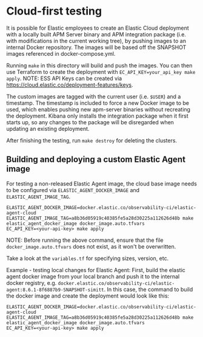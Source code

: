 # Cloud-first testing

It is possible for Elastic employees to create an Elastic Cloud deployment with a locally
built APM Server binary and APM integration package (i.e. with modifications in the current
working tree), by pushing images to an internal Docker repository. The images will be based
off the SNAPSHOT images referenced in docker-compose.yml.

Running `make` in this directory will build and push the images. You can then use Terraform
to create the deployment with `EC_API_KEY=your_api_key make apply`.
NOTE: ESS API Keys can be created via https://cloud.elastic.co/deployment-features/keys.

The custom images are tagged with the current user (i.e. `$USER`) and a timestamp. The
timestamp is included to force a new Docker image to be used, which enables pushing new
apm-server binaries without recreating the deployment. Kibana only installs the integration
package when it first starts up, so any changes to the package will be disregarded when
updating an existing deployment.

After finishing the testing, run `make destroy` for deleting the clusters. 

## Building and deploying a custom Elastic Agent image

For testing a non-released Elastic Agent image, the cloud base image needs to be configured via `ELASTIC_AGENT_DOCKER_IMAGE` and `ELASTIC_AGENT_IMAGE_TAG`. 
```
ELASTIC_AGENT_DOCKER_IMAGE=docker.elastic.co/observability-ci/elastic-agent-cloud ELASTIC_AGENT_IMAGE_TAG=a8b36d05919c40385fe5a28d30225a112626d48b make elastic_agent_docker_image docker_image.auto.tfvars
EC_API_KEY=<your-api-key> make apply
```
NOTE: Before running the above command, ensure that the file `docker_image.auto.tfvars` does not exist, as it won't be overwritten.

Take a look at the `variables.tf` for specifying sizes, version, etc. 

Example - testing local changes for Elastic Agent:
First, build the elastic agent docker image from your local branch and push it to the internal docker registry, e.g. `docker.elastic.co/observability-ci/elastic-agent:8.6.1-8f6887b9-SNAPSHOT-simitt`.
In this case, the command to build the docker image and create the deployment would look like this: 
```
ELASTIC_AGENT_DOCKER_IMAGE=docker.elastic.co/observability-ci/elastic-agent-cloud ELASTIC_AGENT_IMAGE_TAG=a8b36d05919c40385fe5a28d30225a112626d48b make elastic_agent_docker_image docker_image.auto.tfvars
EC_API_KEY=<your-api-key> make apply
```

